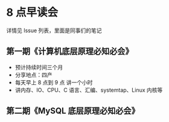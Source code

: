 # 8 点早读会

详情见 Issue 列表，里面是同事们的笔记

## 第一期《计算机底层原理必知必会》

- 预计持续时间三个月
- 分享地点：四产
- 每天早上 8 点到 9 点 讲一个小时
- 讲内存、IO、CPU、C 语言、汇编、systemtap、Linux 内核等


## 第二期《MySQL 底层原理必知必会》

